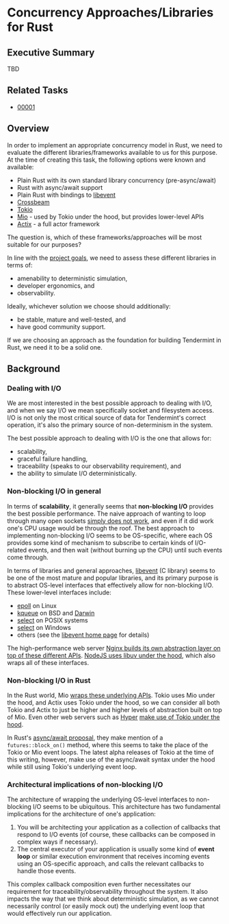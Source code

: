 # Concurrency Approaches/Libraries for Rust

## Executive Summary
TBD

## Related Tasks
* [00001](../tasks/00001--research-potential-options.md)

## Overview
In order to implement an appropriate concurrency model in Rust, we need to
evaluate the different libraries/frameworks available to us for this purpose.
At the time of creating this task, the following options were known and
available:

* Plain Rust with its own standard library concurrency (pre-async/await)
* Rust with async/await support
* Plain Rust with bindings to [libevent](https://github.com/libevent/libevent)
* [Crossbeam](https://github.com/crossbeam-rs/crossbeam)
* [Tokio](https://tokio.rs/)
* [Mio](https://github.com/tokio-rs/mio/) - used by Tokio under the hood, but
  provides lower-level APIs
* [Actix](https://actix.rs/) - a full actor framework

The question is, which of these frameworks/approaches will be most suitable for
our purposes?

In line with the [project goals](../README.md), we need to assess these
different libraries in terms of:

* amenability to deterministic simulation,
* developer ergonomics, and
* observability.

Ideally, whichever solution we choose should additionally:

* be stable, mature and well-tested, and
* have good community support.

If we are choosing an approach as the foundation for building Tendermint in
Rust, we need it to be a solid one.

## Background

### Dealing with I/O
We are most interested in the best possible approach to dealing with I/O, and
when we say I/O we mean specifically socket and filesystem access. I/O is not
only the most critical source of data for Tendermint's correct operation, it's
also the primary source of non-determinism in the system.

The best possible approach to dealing with I/O is the one that allows for:

* scalability,
* graceful failure handling,
* traceability (speaks to our observability requirement), and
* the ability to simulate I/O deterministically.

### Non-blocking I/O in general
In terms of **scalability**, it generally seems that **non-blocking I/O**
provides the best possible performance. The naive approach of wanting to loop
through many open sockets [simply does not
work](http://www.wangafu.net/~nickm/libevent-book/01_intro.html), and even if it
did work one's CPU usage would be through the roof. The best approach to
implementing non-blocking I/O seems to be OS-specific, where each OS provides
some kind of mechanism to subscribe to certain kinds of I/O-related events, and
then wait (without burning up the CPU) until such events come through.

In terms of libraries and general approaches,
[libevent](https://github.com/libevent/libevent) (C library) seems to be one of
the most mature and popular libraries, and its primary purpose is to abstract
OS-level interfaces that effectively allow for non-blocking I/O. These
lower-level interfaces include:

* [epoll](http://man7.org/linux/man-pages/man7/epoll.7.html) on Linux
* [kqueue](https://man.openbsd.org/kqueue.2) on BSD and
  [Darwin](https://developer.apple.com/library/archive/documentation/Darwin/Conceptual/FSEvents_ProgGuide/KernelQueues/KernelQueues.html)
* [select](https://manpages.debian.org/buster/manpages-dev/select.2.en.html) on
  POSIX systems
* [select](https://docs.microsoft.com/en-ca/windows/win32/api/winsock2/nf-winsock2-select?redirectedfrom=MSDN)
  on Windows
* others (see the [libevent home page](https://libevent.org/) for
  details)

The high-performance web server [Nginx builds its own abstraction layer on top
of these different
APIs](https://github.com/nginx/nginx/tree/master/src/event/modules). [NodeJS
uses libuv under the hood](https://github.com/nodejs/node/tree/master/deps/uv),
which also wraps all of these interfaces.

### Non-blocking I/O in Rust
In the Rust world, Mio [wraps these underlying
APIs](https://github.com/tokio-rs/mio/tree/master/src/sys). Tokio uses Mio under
the hood, and Actix uses Tokio under the hood, so we can consider all both Tokio
and Actix to just be higher and higher levels of abstraction built on top of
Mio. Even other web servers such as [Hyper](https://hyper.rs/) [make use of
Tokio under the hood](https://github.com/hyperium/hyper/blob/master/Cargo.toml).

In Rust's [async/await
proposal](https://github.com/rust-lang/rfcs/blob/master/text/2394-async_await.md),
they make mention of a `futures::block_on()` method, where this seems to take
the place of the Tokio or Mio event loops. The latest alpha releases of Tokio at
the time of this writing, however, make use of the async/await syntax under the
hood while still using Tokio's underlying event loop.

### Architectural implications of non-blocking I/O
The architecture of wrapping the underlying OS-level interfaces to non-blocking
I/O seems to be ubiquitous. This architecture has two fundamental implications
for the architecture of one's application:

1. You will be architecting your application as a collection of callbacks that
   respond to I/O events (of course, these callbacks can be composed in complex
   ways if necessary).
2. The central executor of your application is usually some kind of **event
   loop** or similar execution environment that receives incoming events using
   an OS-specific approach, and calls the relevant callbacks to handle those
   events.

This complex callback composition even further necessitates our requirement for
traceability/observability throughout the system. It also impacts the way that
we think about deterministic simulation, as we cannot necessarily control (or
easily mock out) the underlying event loop that would effectively run our
application.

